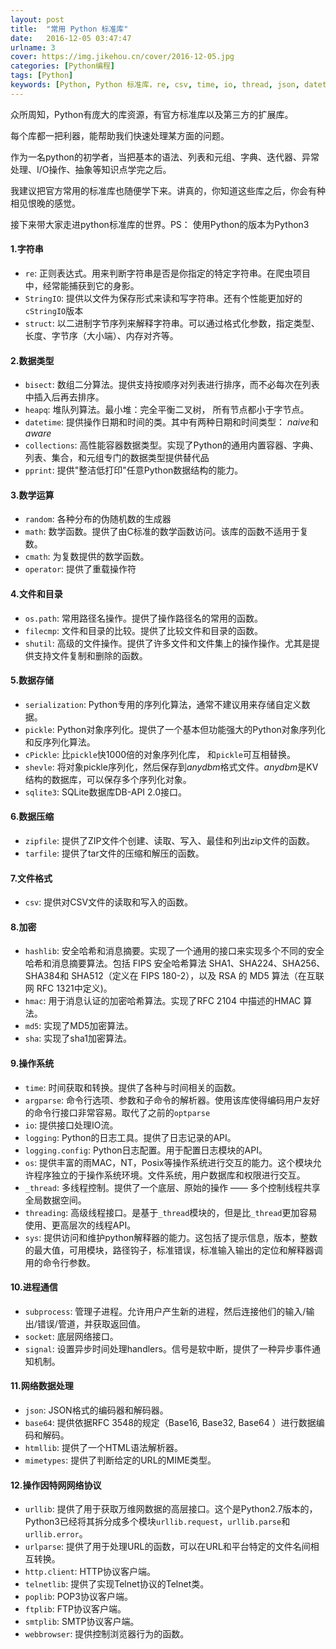 ```yaml
---
layout: post
title:  "常用 Python 标准库"
date:   2016-12-05 03:47:47
urlname: 3
cover: https://img.jikehou.cn/cover/2016-12-05.jpg
categories: [Python编程]
tags: [Python]
keywords: [Python, Python 标准库，re, csv, time, io, thread, json, datetime]
---
```

众所周知，Python有庞大的库资源，有官方标准库以及第三方的扩展库。

每个库都一把利器，能帮助我们快速处理某方面的问题。

作为一名python的初学者，当把基本的语法、列表和元组、字典、迭代器、异常处理、I/O操作、抽象等知识点学完之后。

我建议把官方常用的标准库也随便学下来。讲真的，你知道这些库之后，你会有种相见恨晚的感觉。

接下来带大家走进python标准库的世界。PS： 使用Python的版本为Python3
<!-- more -->
#### 1.字符串 
* `re`: 正则表达式。用来判断字符串是否是你指定的特定字符串。在爬虫项目中，经常能捕获到它的身影。
* `StringIO`: 提供以文件为保存形式来读和写字符串。还有个性能更加好的`cStringIO`版本
* `struct`: 以二进制字节序列来解释字符串。可以通过格式化参数，指定类型、长度、字节序（大小端）、内存对齐等。

#### 2.数据类型
* `bisect`: 数组二分算法。提供支持按顺序对列表进行排序，而不必每次在列表中插入后再去排序。
* `heapq`: 堆队列算法。最小堆：完全平衡二叉树， 所有节点都小于字节点。
* `datetime`: 提供操作日期和时间的类。其中有两种日期和时间类型： *naive*和*aware* 
* `collections`: 高性能容器数据类型。实现了Python的通用内置容器、字典、列表、集合，和元组专门的数据类型提供替代品
* `pprint`: 提供"整洁低打印"任意Python数据结构的能力。

#### 3.数学运算
* `random`: 各种分布的伪随机数的生成器
* `math`: 数学函数。提供了由C标准的数学函数访问。该库的函数不适用于复数。
* `cmath`: 为复数提供的数学函数。
* `operator`: 提供了重载操作符

#### 4.文件和目录
* `os.path`: 常用路径名操作。提供了操作路径名的常用的函数。
* `filecmp`: 文件和目录的比较。提供了比较文件和目录的函数。
* `shutil`: 高级的文件操作。提供了许多文件和文件集上的操作操作。尤其是提供支持文件复制和删除的函数。

#### 5.数据存储
* `serialization`: Python专用的序列化算法，通常不建议用来存储自定义数据。
* `pickle`: Python对象序列化。提供了一个基本但功能强大的Python对象序列化和反序列化算法。
* `cPickle`: 比`pickle`快1000倍的对象序列化库， 和`pickle`可互相替换。
* `shevle`: 将对象pickle序列化，然后保存到*anydbm*格式文件。*anydbm*是KV结构的数据库，可以保存多个序列化对象。
* `sqlite3`: SQLite数据库DB-API 2.0接口。

#### 6.数据压缩
* `zipfile`: 提供了ZIP文件个创建、读取、写入、最佳和列出zip文件的函数。
* `tarfile`: 提供了tar文件的压缩和解压的函数。

#### 7.文件格式
* `csv`: 提供对CSV文件的读取和写入的函数。

#### 8.加密
* `hashlib`: 安全哈希和消息摘要。实现了一个通用的接口来实现多个不同的安全哈希和消息摘要算法。包括 FIPS 安全哈希算法 SHA1、SHA224、SHA256、SHA384和 SHA512（定义在 FIPS 180-2），以及 RSA 的 MD5 算法（在互联网 RFC 1321中定义)。
* `hmac`: 用于消息认证的加密哈希算法。实现了RFC 2104 中描述的HMAC 算法。
* `md5`: 实现了MD5加密算法。
* `sha`: 实现了sha1加密算法。

#### 9.操作系统
* `time`: 时间获取和转换。提供了各种与时间相关的函数。
* `argparse`: 命令行选项、参数和子命令的解析器。使用该库使得编码用户友好的命令行接口非常容易。取代了之前的`optparse`
* `io`: 提供接口处理IO流。
* `logging`: Python的日志工具。提供了日志记录的API。
* `logging.config`: Python日志配置。用于配置日志模块的API。
* `os`: 提供丰富的雨MAC，NT，Posix等操作系统进行交互的能力。这个模块允许程序独立的于操作系统环境。文件系统，用户数据库和权限进行交互。
* `_thread`: 多线程控制。提供了一个底层、原始的操作 —— 多个控制线程共享全局数据空间。
* `threading`: 高级线程接口。是基于`_thread`模块的，但是比`_thread`更加容易使用、更高层次的线程API。
* `sys`: 提供访问和维护python解释器的能力。这包括了提示信息，版本，整数的最大值，可用模块，路径钩子，标准错误，标准输入输出的定位和解释器调用的命令行参数。

#### 10.进程通信
* `subprocess`: 管理子进程。允许用户产生新的进程，然后连接他们的输入/输出/错误/管道，并获取返回值。
* `socket`: 底层网络接口。
* `signal`: 设置异步时间处理handlers。信号是软中断，提供了一种异步事件通知机制。

#### 11.网络数据处理
* `json`: JSON格式的编码器和解码器。
* `base64`: 提供依据RFC 3548的规定（Base16, Base32, Base64 ）进行数据编码和解码。
* `htmllib`: 提供了一个HTML语法解析器。
* `mimetypes`: 提供了判断给定的URL的MIME类型。

#### 12.操作因特网网络协议
* `urllib`: 提供了用于获取万维网数据的高层接口。这个是Python2.7版本的，Python3已经将其拆分成多个模块`urllib.request`，`urllib.parse`和`urllib.error`。
* `urlparse`: 提供了用于处理URL的函数，可以在URL和平台特定的文件名间相互转换。
* `http.client`: HTTP协议客户端。
* `telnetlib`: 提供了实现Telnet协议的Telnet类。
* `poplib`: POP3协议客户端。
* `ftplib`: FTP协议客户端。
* `smtplib`: SMTP协议客户端。
* `webbrowser`: 提供控制浏览器行为的函数。